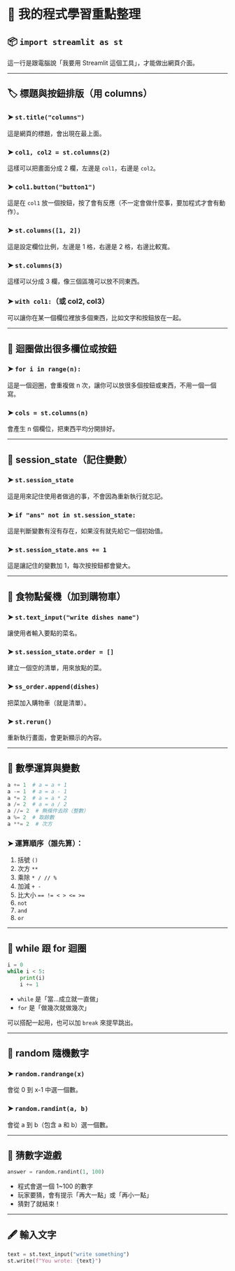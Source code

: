 # 🧠 我的程式學習重點整理

## 📦 `import streamlit as st`

這一行是跟電腦說「我要用 Streamlit 這個工具」，才能做出網頁介面。

---

## 🏷️ 標題與按鈕排版（用 columns）

### ➤ `st.title("columns")`

這是網頁的標題，會出現在最上面。

### ➤ `col1, col2 = st.columns(2)`

這樣可以把畫面分成 2 欄，左邊是 `col1`，右邊是 `col2`。

### ➤ `col1.button("button1")`

這是在 `col1` 放一個按鈕，按了會有反應（不一定會做什麼事，要加程式才會有動作）。

### ➤ `st.columns([1, 2])`

這是設定欄位比例，左邊是 1 格，右邊是 2 格，右邊比較寬。

### ➤ `st.columns(3)`

這樣可以分成 3 欄，像三個區塊可以放不同東西。

### ➤ `with col1:`（或 col2, col3）

可以讓你在某一個欄位裡放多個東西，比如文字和按鈕放在一起。

---

## 🔄 迴圈做出很多欄位或按鈕

### ➤ `for i in range(n):`

這是一個迴圈，會重複做 n 次，讓你可以放很多個按鈕或東西，不用一個一個寫。

### ➤ `cols = st.columns(n)`

會產生 n 個欄位，把東西平均分開排好。

---

## 💾 session_state（記住變數）

### ➤ `st.session_state`

這是用來記住使用者做過的事，不會因為重新執行就忘記。

### ➤ `if "ans" not in st.session_state:`

這是判斷變數有沒有存在，如果沒有就先給它一個初始值。

### ➤ `st.session_state.ans += 1`

這是讓記住的變數加 1，每次按按鈕都會變大。

---

## 🛒 食物點餐機（加到購物車）

### ➤ `st.text_input("write dishes name")`

讓使用者輸入要點的菜名。

### ➤ `st.session_state.order = []`

建立一個空的清單，用來放點的菜。

### ➤ `ss_order.append(dishes)`

把菜加入購物車（就是清單）。

### ➤ `st.rerun()`

重新執行畫面，會更新顯示的內容。

---

## 🧮 數學運算與變數

```python
a += 1  # a = a + 1
a -= 1  # a = a - 1
a *= 2  # a = a * 2
a /= 2  # a = a / 2
a //= 2  # 無條件去除（整數）
a %= 2  # 取餘數
a **= 2  # 次方
```

### ➤ 運算順序（誰先算）：

1. 括號 `()`
2. 次方 `**`
3. 乘除 `* / // %`
4. 加減 `+ -`
5. 比大小 `== != < > <= >=`
6. `not`
7. `and`
8. `or`

---

## 🔁 while 跟 for 迴圈

```python
i = 0
while i < 5:
    print(i)
    i += 1
```

- `while` 是「當...成立就一直做」
- `for` 是「做幾次就做幾次」

可以搭配一起用，也可以加 `break` 來提早跳出。

---

## 🎲 random 隨機數字

### ➤ `random.randrange(x)`

會從 0 到 x-1 中選一個數。

### ➤ `random.randint(a, b)`

會從 a 到 b（包含 a 和 b）選一個數。

---

## 🎯 猜數字遊戲

```python
answer = random.randint(1, 100)
```

- 程式會選一個 1\~100 的數字
- 玩家要猜，會有提示「再大一點」或「再小一點」
- 猜對了就結束！

---

## 🖋️ 輸入文字

```python
text = st.text_input("write something")
st.write(f"You wrote: {text}")
```
